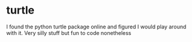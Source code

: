 # turtle
I found the python turtle package online and figured I would play around with it. Very silly stuff but fun to code nonetheless
